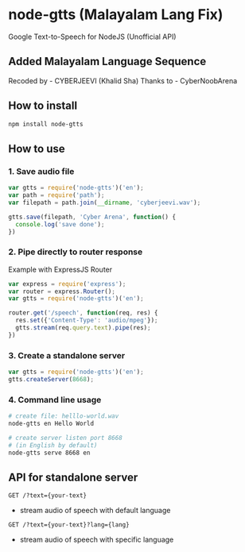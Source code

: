# node-gtts (Malayalam Lang Fix)
Google Text-to-Speech for NodeJS (Unofficial API)
## Added Malayalam Language Sequence
Recoded by - CYBERJEEVI (Khalid Sha)
Thanks to - CyberNoobArena

## How to install
```bash
npm install node-gtts
```

## How to use

### 1. Save audio file
```javascript
var gtts = require('node-gtts')('en');
var path = require('path');
var filepath = path.join(__dirname, 'cyberjeevi.wav');

gtts.save(filepath, 'Cyber Arena', function() {
  console.log('save done');
})
```

### 2. Pipe directly to router response
Example with ExpressJS Router

```javascript
var express = require('express');
var router = express.Router();
var gtts = require('node-gtts')('en');

router.get('/speech', function(req, res) {
  res.set({'Content-Type': 'audio/mpeg'});
  gtts.stream(req.query.text).pipe(res);
})
```

### 3. Create a standalone server
```javascript
var gtts = require('node-gtts')('en');
gtts.createServer(8668);
```

### 4. Command line usage
```bash
# create file: helllo-world.wav
node-gtts en Hello World

# create server listen port 8668
# (in English by default)
node-gtts serve 8668 en
```


## API for standalone server
`GET /?text={your-text}`
+ stream audio of speech with default language

`GET /?text={your-text}?lang={lang}`
+ stream audio of speech with specific language
